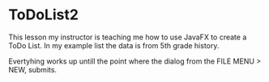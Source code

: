 # ToDoList2
This lesson my instructor is teaching me how to use JavaFX to create a ToDo List.
In my example list the data is from 5th grade history.

Evertyhing works up untill the point where the dialog from the FILE MENU > NEW, submits.
